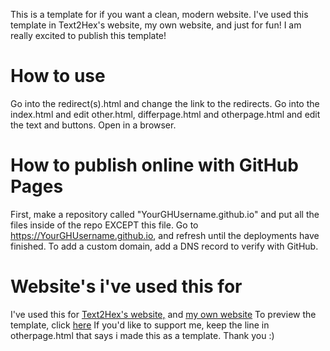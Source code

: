 This is a template for if you want a clean, modern website. I've used this template in Text2Hex's website, my own website, and just for fun! I am really excited to publish this template!

# How to use

Go into the redirect(s).html and change the link to the redirects. Go into the index.html and edit other.html, differpage.html and otherpage.html and edit the text and buttons.
Open in a browser.

# How to publish online with GitHub Pages

First, make a repository called "YourGHUsername.github.io" and put all the files inside of the repo EXCEPT this file. Go to https://YourGHUsername.github.io, and refresh until the
deployments have finished.
To add a custom domain, add a DNS record to verify with GitHub.

# Website's i've used this for

I've used this for [Text2Hex's website,](https://text2hex.github.io) and [my own website](https://epicinver.github.io)
To preview the template, click [here](https://epicinver.github.io/simple-site-template/index.html)
If you'd like to support me, keep the line in otherpage.html that says i made this as a template. Thank you :)
